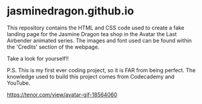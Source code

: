 # jasminedragon.github.io

This repository contains the HTML and CSS code used to create a fake landing page for the Jasmine Dragon tea shop in the Avatar the Last Airbender animated series. The images and font used can be found within the 'Credits' section of the webpage. 

Take a look for yourself!!

P.S. This is my first ever coding project, so it is FAR from being perfect. The knowledge used to build this project comes from Codecademy and YouTube.

https://tenor.com/view/avatar-gif-18564060
